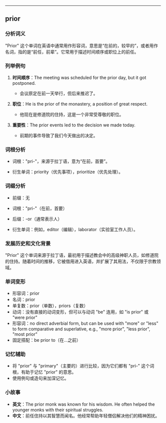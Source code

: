 
---------------
## prior
### 分析词义
"Prior" 这个单词在英语中通常用作形容词，意思是“在前的，较早的”，或者用作名词，指的是“前任，前辈”。它常用于描述时间顺序或职位上的前任。

### 列举例句
1. **时间顺序**：The meeting was scheduled for the prior day, but it got postponed.
   - 会议原定在前一天举行，但后来推迟了。
   
2. **职位**：He is the prior of the monastery, a position of great respect.
   - 他现在是修道院的住持，这是一个非常受尊敬的职位。
   
3. **重要性**：The prior events led to the decision we made today.
   - 前期的事件导致了我们今天做出的决定。

### 词根分析
- 词根："pri-"，来源于拉丁语，意为“在前，首要”。

- 衍生单词：priority（优先事项），prioritize（优先处理）。

### 词缀分析
- 前缀：无
- 词根："pri-"（在前，首要）
- 后缀：-or（通常表示人）

- 衍生单词：例如，editor（编辑），laborator（实验室工作人员）。

### 发展历史和文化背景
"Prior" 这个单词来源于拉丁语，最初用于描述教会中的高级神职人员，如修道院的住持。随着时间的推移，它被借用进入英语，并扩展了其用法，不仅限于宗教领域。

### 单词变形
- 形容词：prior
- 名词：prior
- 单复数：prior（单数），priors（复数）
- 动词：没有直接的动词变形，但可以与动词 "be" 连用，如 "is prior" 或 "were prior"
- 形容词：no direct adverbial form, but can be used with "more" or "less" to form comparative and superlative, e.g., "more prior", "less prior", "most prior"
- 固定搭配：be prior to（在...之前）

### 记忆辅助
- 将 "prior" 与 "primary"（主要的）进行比较，因为它们都有 "pri-" 这个词根，有助于记忆 "prior" 的意思。
- 使用例句或造句来加深记忆。

### 小故事
- **英文**：The prior monk was known for his wisdom. He often helped the younger monks with their spiritual struggles.
- **中文**：前任住持以其智慧而闻名。他经常帮助年轻僧侣解决他们的精神困扰。

